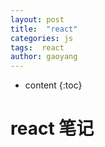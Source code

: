 ```yaml
---
layout: post
title:  "react"
categories: js
tags:  react
author: gaoyang
---
```


* content
{:toc}

# react 笔记

#
